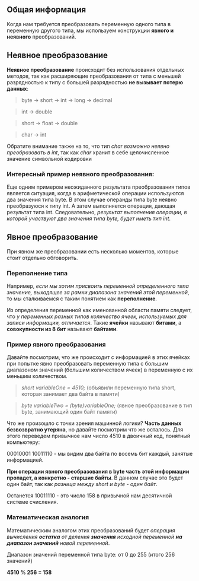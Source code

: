 ## Общая информация

Когда нам требуется преобразовать переменную одного типа в переменную другого типа, мы используем конструкции **явного и неявного** преобразований. 
## Неявное преобразование

**Неявное преобразование** происходит без использования отдельных методов, так как расширяющие преобразования от типа с меньшей разрядностью к типу с большей разрядностью **не вызывает потерю данных**:

>byte -> short -> int -> long -> decimal

>int -> double

>short -> float -> double 

>char -> int 

Обратите внимание также на то, что тип *char  возможно неявно преобразовать в int*, так как *char* хранит в себе целочисленное значение символьной кодировки

### Интересный пример неявного преобразования:

Еще одним примером неожиданного результата преобразования типов является ситуация, когда в арифметической операции используются два значения типа byte. В этом случае операнды типа byte неявно преобразуюся к типу int. А затем выполняется операция, дающая результат типа int. Следовательно, *результат выполнения операции, в которой участвуют два значения типа byte, будет иметь тип int*.

## Явное преобразование 

При явном же преобразовании есть несколько моментов, которые стоит отдельно обговорить.

### Переполнение типа

Например, *если мы хотим присвоить переменной определенного типа значение, выходящее за рамки диапазона значений этой переменной*, то мы сталкиваемся с таким понятием как **переполнение**.

Из определения переменной как именованной области памяти следует, что *у переменных разных типов количество ячеек, используемых для записи информации, отличается*. Такие **ячейки** называют **битами**, а **совокупности из 8 бит** называют **байтами**.

### Пример явного преобразования

Давайте посмотрим, что же происходит с информацией в этих ячейках при попытке явно преобразовать переменную типа с большим диапазоном значений (большим количеством ячеек) в переменную с их меньшим количеством.

> *short variableOne = 4510;*   (объявили переменную типа short, которая занимает два байта в памяти)

> *byte variableTwo = (byte)variableOne;*  (явное преобразование в тип byte, занимающий один байт памяти)

Что же произошло с точки зрения машинной логики? **Часть данных безвозвратно утеряна**, но давайте посмотрим что же осталось. Для этого переведем привычное нам число 4510 в двоичный код, понятный компьютеру:

00010001 10011110 - мы видим два байта по восемь бит каждый, занятые информацией.

**При операции явного преобразования в byte часть этой информации пропадет, а конкретно - старшие байты**. В данном случае это будет один байт, так как *разница между short и byte - один байт*.

Останется 10011110 - это число 158 в привычной нам десятичной системе счисления.

### Математическая аналогия

Математическим аналогом этих преобразований будет *операция вычисления **остатка** от деления **значения** исходной переменной **на диапазон значений** новой переменной*.

Диапазон значений переменной типа byte: от 0 до 255     (итого 256 значений)

**4510 % 256 = 158**